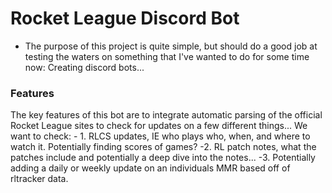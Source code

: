 # Rocket League Discord Bot
- The purpose of this project is quite simple, but should do a good job at testing the waters on something that I've wanted to do for some time now:
Creating discord bots...

### Features
The key features of this bot are to integrate automatic parsing of the official Rocket League sites to check for updates on a few different things... We want to check:
    - 1. RLCS updates, IE who plays who, when, and where to watch it. Potentially finding scores of games?
    -2. RL patch notes, what the patches include and potentially a deep dive into the notes...
    -3. Potentially adding a daily or weekly update on an individuals MMR based off of rltracker data.
